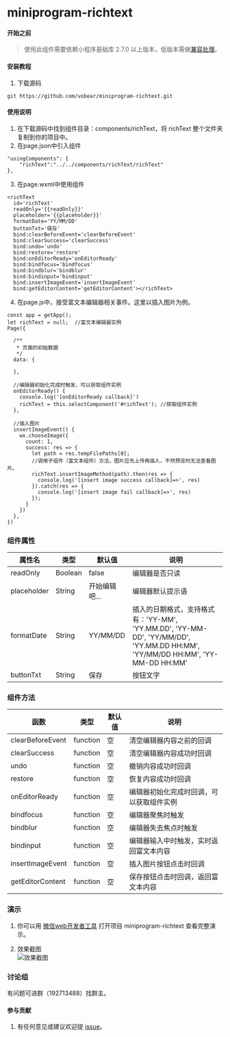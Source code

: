 # miniprogram-richtext

#### 开始之前
>使用此组件需要依赖小程序基础库 2.7.0 以上版本，低版本需做[兼容处理](https://developers.weixin.qq.com/miniprogram/dev/framework/compatibility.html)。


#### 安装教程

1.  下载源码

```
git https://github.com/vobear/miniprogram-richtext.git
```


#### 使用说明

1.  在下载源码中找到组件目录：components/richText，将 richText 整个文件夹复制到你的项目中。
2.  在page.json中引入组件

```
"usingComponents": {
    "richText":"../../components/richText/richText"
},
```
3.  在page.wxml中使用组件

```
<richText 
  id='richText' 
  readOnly='{{readOnly}}'
  placeholder='{{placeholder}}' 
  formatDate='YY/MM/DD'
  buttonTxt='保存'
  bind:clearBeforeEvent='clearBeforeEvent'
  bind:clearSuccess='clearSuccess'
  bind:undo='undo'
  bind:restore='restore'
  bind:onEditorReady='onEditorReady' 
  bind:bindfocus='bindfocus' 
  bind:bindblur='bindblur' 
  bind:bindinput='bindinput' 
  bind:insertImageEvent='insertImageEvent' 
  bind:getEditorContent='getEditorContent'></richText>
```
4.   在page.js中，接受富文本编辑器相关事件。这里以插入图片为例。

```
const app = getApp();
let richText = null;  //富文本编辑器实例
Page({

  /**
   * 页面的初始数据
   */
  data: {
    
  },

  //编辑器初始化完成时触发，可以获取组件实例
  onEditorReady() {
    console.log('[onEditorReady callback]')
    richText = this.selectComponent('#richText'); //获取组件实例
  },

  //插入图片
  insertImageEvent() {
    wx.chooseImage({
      count: 1,
      success: res => {
        let path = res.tempFilePaths[0];
        //调用子组件（富文本组件）方法，图片应先上传再插入，不然预览时无法查看图片。
        richText.insertImageMethod(path).then(res => {
          console.log('[insert image success callback]=>', res)
        }).catch(res => {
          console.log('[insert image fail callback]=>', res)
        });
      }
    })
  },
})
```

### 组件属性
| 属性名         | 类型      | 默认值      | 说明       |
|-------------|---------|----------|----------|
| readOnly    | Boolean | false         | 编辑器是否只读  |
| placeholder | String  | 开始编辑吧...  | 编辑器默认提示语 |
| formatDate  | String  | YY/MM/DD      | 插入的日期格式，支持格式有：'YY-MM', 'YY.MM.DD', 'YY-MM-DD', 'YY/MM/DD', 'YY.MM.DD HH:MM', 'YY/MM/DD HH:MM', 'YY-MM-DD HH:MM'  |
| buttonTxt   | String  | 保存       | 按钮文字     |


### 组件方法
| 函数               | 类型       | 默认值 | 说明                   |
|------------------|----------|-----|----------------------|
| clearBeforeEvent | function | 空   | 清空编辑器内容之前的回调       |
| clearSuccess     | function | 空   | 清空编辑器内容成功时回调       |
| undo             | function | 空   | 撤销内容成功时回调           |
| restore          | function | 空   | 恢复内容成功时回调             |
| onEditorReady    | function | 空   | 编辑器初始化完成时回调，可以获取组件实例 |
| bindfocus        | function | 空   | 编辑器聚焦时触发             |
| bindblur         | function | 空   | 编辑器失去焦点时触发           |
| bindinput        | function | 空   | 编辑器输入中时触发，实时返回富文本内容            |
| insertImageEvent | function | 空   | 插入图片按钮点击时回调           |
| getEditorContent | function | 空   | 保存按钮点击时回调，返回富文本内容           |

### 演示
1.  你可以用 [微信web开发者工具](https://developers.weixin.qq.com/miniprogram/dev/devtools/download.html) 打开项目 miniprogram-richtext 查看完整演示。

2.  效果截图  
![效果截图](https://images.gitee.com/uploads/images/2020/0515/155231_09025a5b_1486634.png)

### 讨论组

有问题可进群（192713488）找群主。

#### 参与贡献

1.  有任何意见或建议欢迎提 [issue](https://github.com/vobear/miniprogram-richtext/issues)。

